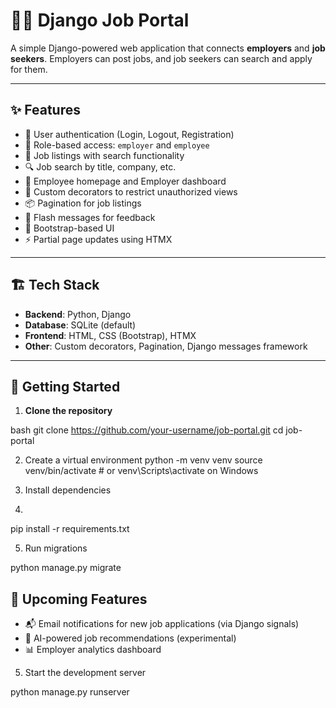 # 🧑‍💼 Django Job Portal

A simple Django-powered web application that connects **employers** and **job seekers**. Employers can post jobs, and job seekers can search and apply for them.

---

## ✨ Features

- 👤 User authentication (Login, Logout, Registration)
- 🔐 Role-based access: `employer` and `employee`
- 📄 Job listings with search functionality
- 🔍 Job search by title, company, etc.
- 👥 Employee homepage and Employer dashboard
- 📨 Custom decorators to restrict unauthorized views
- 📦 Pagination for job listings
- 🔔 Flash messages for feedback
- 🎨 Bootstrap-based UI
- ⚡ Partial page updates using HTMX

---

## 🏗️ Tech Stack

- **Backend**: Python, Django
- **Database**: SQLite (default)
- **Frontend**: HTML, CSS (Bootstrap), HTMX
- **Other**: Custom decorators, Pagination, Django messages framework

---

## 🚀 Getting Started

1. **Clone the repository**

bash
git clone https://github.com/your-username/job-portal.git
cd job-portal

2. Create a virtual environment
python -m venv venv
source venv/bin/activate  # or venv\Scripts\activate on Windows


3. Install dependencies
4. 
 pip install -r requirements.txt



5. Run migrations

python manage.py migrate





## 🔮 Upcoming Features

- 📬 Email notifications for new job applications (via Django signals)
- 🧠 AI-powered job recommendations (experimental)
- 📊 Employer analytics dashboard



5. Start the development server

python manage.py runserver

